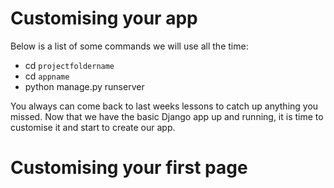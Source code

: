 # Customising your app

Below is a list of some commands we will use all the time:

- cd ```projectfoldername```  
- cd ```appname```
- python manage.py runserver 

You always can come back to last weeks lessons to catch up anything you missed. Now that we have the basic Django app up and running, it is time to customise it and start to create our app.


# Customising your first page







